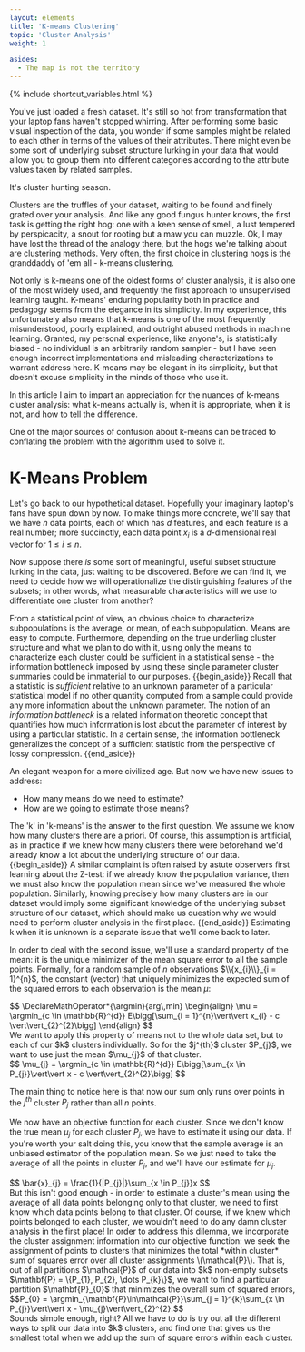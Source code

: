 ```yaml
---
layout: elements
title: 'K-means Clustering'
topic: 'Cluster Analysis'
weight: 1

asides:
  - The map is not the territory
---
```

{% include shortcut_variables.html %}
<div id="top-plot"></div>

You've just loaded a fresh dataset. It's still so hot from transformation that
your laptop fans haven't stopped whirring. After performing some basic visual
inspection of the data, you wonder if some samples might be related to each
other in terms of the values of their attributes. There might even be some sort
of underlying subset structure lurking in your data that would allow you to
group them into different categories according to the attribute values taken by
related samples.

It's cluster hunting season.

Clusters are the truffles of your dataset, waiting to be found and finely grated
over your analysis. And like any good fungus hunter knows, the first
task is getting the right hog: one with a keen sense of smell, a lust tempered
by perspicacity, a snout for rooting but a maw you can muzzle. Ok, I may have
lost the thread of the analogy there, but the hogs we're talking about are
clustering methods. Very often, the first choice in clustering hogs is the
granddaddy of 'em all - k-means clustering.

Not only is k-means one of the oldest forms of cluster analysis, it is also one
of the most widely used, and frequently the first approach to unsupervised
learning taught. K-means' enduring popularity both in practice and pedagogy
stems from the elegance in its simplicity. In my experience, this unfortunately
also means that k-means is one of the most frequently misunderstood, poorly
explained, and outright abused methods in machine learning. Granted, my personal
experience, like anyone's, is statistically biased - no individual is an
arbitrarily random sampler - but I have seen enough incorrect implementations
and misleading characterizations to warrant address here. K-means may be elegant
in its simplicity, but that doesn't excuse simplicity in the minds of those who
use it.

In this article I aim to impart an appreciation for the nuances of k-means
cluster analysis: what k-means actually is, when it is appropriate, when it is
not, and how to tell the difference.

One of the major sources of confusion about k-means can be traced to conflating
the problem with the algorithm used to solve it.

# K-Means Problem

Let's go back to our hypothetical dataset. Hopefully your imaginary laptop's
fans have spun down by now. To make things more concrete, we'll say that we have
$n$ data points, each of which has $d$ features, and each feature is a real
number; more succinctly, each data point $x_{i}$ is a $d$-dimensional real
vector for $1 \leq i \leq n$.

Now suppose there *is* some sort of meaningful, useful subset structure lurking
in the data, just waiting to be discovered. Before we can find it, we need to
decide how we will operationalize the distinguishing features of the subsets;
in other words, what measurable characteristics will we use to differentiate
one cluster from another?

From a statistical point of view, an obvious choice to characterize
subpopulations is the average, or mean, of each subpopulation. Means are easy
to compute. Furthermore, depending on the true underling cluster structure and
what we plan to do with it, using only the means to characterize each cluster
could be sufficient in a statistical sense - the information bottleneck imposed
by using these single parameter cluster summaries could be immaterial to our
purposes.
{{begin_aside}}
Recall that a statistic is <dfn>sufficient</dfn> relative to an unknown
parameter of a particular statistical model if no other quantity computed from
a sample could provide any more information about the unknown parameter. The
notion of an <dfn>information bottleneck</dfn> is a related information
theoretic concept that quantifies how much information is lost about the
parameter of interest by using a particular statistic. In a certain sense, the
information bottleneck generalizes the concept of a sufficient statistic from
the perspective of lossy compression.
{{end_aside}}

An elegant weapon for a more civilized age. But now we have new issues to
address:
 - How many means do we need to estimate?
 - How are we going to estimate those means?

The 'k' in 'k-means' is the answer to the first question. We assume we know how
many clusters there are a priori. Of course, this assumption is artificial, as in
practice if we knew how many clusters there were beforehand we'd already know
a lot about the underlying structure of our data.
{{begin_aside}} A similar complaint is often
raised by astute observers first learning about the Z-test: if we already know
the population variance, then we must also know the population mean since we've
measured the whole population. Similarly, knowing precisely how many clusters
are in our dataset would imply some significant knowledge of the underlying
subset structure of our dataset, which should make us question why we would need
to perform cluster analysis in the first place. {{end_aside}}
Estimating k when it is
unknown is a separate issue that we'll come back to later.

In order to deal with the second issue, we'll use a standard property of the
mean: it is the unique minimizer of the mean square error to all the sample points.
Formally, for a random sample of $n$ observations $\\{x_{i}\\}_{i = 1}^{n}$,
the constant (vector) that uniquely minimizes the expected sum of the squared
errors to each observation is the mean $\mu$:

<div>
$$
\DeclareMathOperator*{\argmin}{arg\,min}
\begin{align}
\mu = \argmin_{c \in \mathbb{R}^{d}} E\bigg[\sum_{i = 1}^{n}\vert\vert x_{i} - c \vert\vert_{2}^{2}\bigg]
\end{align}
$$
</div>
We want to apply this property of means not to the whole data set, but to
each of our $k$ clusters individually. So for the $j^{th}$ cluster $P_{j}$, we
want to use just the mean $\mu_{j}$ of that cluster.

<div>
$$
\mu_{j} = \argmin_{c \in \mathbb{R}^{d}} E\bigg[\sum_{x \in P_{j}}\vert\vert x - c \vert\vert_{2}^{2}\bigg]
$$
</div>

The main thing to notice here is that now our sum only runs over points in the
$j^{th}$ cluster $P_{j}$ rather than all $n$ points.

We now have an objective function for each cluster. Since we don't know the
true mean $\mu_{j}$ for each cluster $P_{j}$, we have to estimate it using our
data. If you're worth your salt doing this, you know that the sample average is an
unbiased estimator of the population mean. So we just need to take the average
of all the points in cluster $P_{j}$, and we'll have our estimate for $\mu_{j}$.
<div>
$$
\bar{x}_{j} = \frac{1}{|P_{j}|}\sum_{x \in P_{j}}x
$$
</div>
But this isn't good enough - in order to estimate a cluster's mean using the
average of all data points belonging only to that cluster, we need to first know
which data points belong to that cluster. Of course, if we knew which points
belonged to each cluster, we wouldn't need to do any damn cluster analysis in
the first place! In order to address this dilemma, we incorporate the cluster
assignment information into our objective function: we seek the assignment of
points to clusters that minimizes the total *within cluster* sum of squares
error over all cluster assignments <mjx-container>\(\mathcal{P}\)</mjx-container>.
That is, out of all partitions
$\mathcal{P}$ of our data into $k$ non-empty subsets
$\mathbf{P} = \{P_{1}, P_{2}, \dots P_{k}\}$, we want to find a particular
partition $\mathbf{P}_{0}$ that minimizes the overall sum of squared errors,
<div>
$$P_{0} = \argmin_{\mathbf{P}\in\mathcal{P}}\sum_{j = 1}^{k}\sum_{x \in P_{j}}\vert\vert x - \mu_{j}\vert\vert_{2}^{2}.$$
</div>
Sounds simple enough, right? All we have to do is try out all the different ways
to split our data into $k$ clusters, and find one that gives us the smallest
total when we add up the sum of square errors within each cluster.


<script src="/assets/js/d3.js"></script>
<script src="/assets/js/elements/Unsupervised/Cluster_Analysis/kmeans.js"></script>

